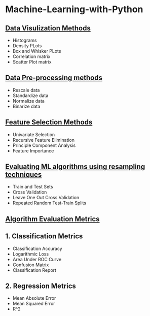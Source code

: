 # Machine-Learning-with-Python

## [Data Visulization Methods](https://github.com/kuluruvineeth/Machine-Learning-with-Python/blob/main/data%20visualization%20methods.ipynb)
* Histograms
* Density PLots
* Box and Whisker PLots
* Correlation matrix
* Scatter Plot matrix

## [Data Pre-processing methods](https://github.com/kuluruvineeth/Machine-Learning-with-Python/blob/main/Data%20Pre-processing%20methods.ipynb)
* Rescale data
* Standardize data
* Normalize data
* Binarize data

## [Feature Selection Methods](https://github.com/kuluruvineeth/Machine-Learning-with-Python/blob/main/Feature%20Selection%20methods.ipynb)
* Univariate Selection
* Recursive Feature Elimination
* Principle Component Analysis
* Feature Importance

## [Evaluating ML algorithms using **resampling** techniques](https://github.com/kuluruvineeth/Machine-Learning-with-Python/blob/main/Evaluate%20Performance%20of%20ML%20with%20Resampling.ipynb)
* Train and Test Sets
* Cross Validation
* Leave One Out Cross Validation
* Repeated Random Test-Train Splits

## [Algorithm Evaluation Metrics](https://github.com/kuluruvineeth/Machine-Learning-with-Python/blob/main/Performance%20Metrics%20of%20ML%20algorithms.ipynb)
  ## 1. Classification Metrics
  * Classification Accuracy
  * Logarithmic Loss
  * Area Under ROC Curve
  * Confusion Matrix
  * Classification Report

  ## 2. Regression Metrics
  * Mean Absolute Error
  * Mean Squared Error
  * R^2

